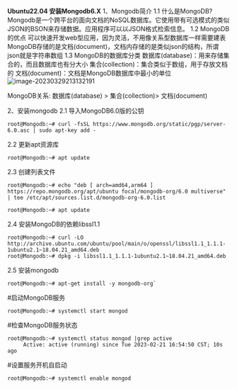 **Ubuntu22.04 安装Mongodb6.X**
1、Mongodb简介
1.1 什么是MongoDB?
Mongodb是一个跨平台的面向文档的NoSQL数据库。它使用带有可选模式的类似JSON的BSON来存储数据。应用程序可以以JSON格式检索信息。
1.2 MongoDB的优点
可以快速开发web型应用，因为灵活，不用像关系型数据库一样需要建表
MongoDB存储的是文档(document)，文档内存储的是类似json的结构，所谓json就是字符串数组
1.3 MongoDB的数据库分类
数据库(database)：用来存储集合的，而且数据库也有分大小
集合(collection)：集合类似于数组，用于存放文档的
文档(document)：文档是MongoDB数据库中最小的单位
![image-20230329213132191](E:\Project\Textbook\assets\image-20230329213132191.png)



MongoDB关系: 数据库(database) > 集合(collection)> 文档(document)

2、安装mongodb
2.1 导入MongoDB6.0版的公钥

```shell
root@Mongodb:~# curl -fsSL https://www.mongodb.org/static/pgp/server-6.0.asc | sudo apt-key add -
```

2.2 更新apt资源库

```shell
root@Mongodb:~# apt update
```

2.3 创建列表文件

```shell
root@Mongodb:~# echo "deb [ arch=amd64,arm64 ] https://repo.mongodb.org/apt/ubuntu focal/mongodb-org/6.0 multiverse" | tee /etc/apt/sources.list.d/mongodb-org-6.0.list

root@Mongodb:~# apt update
```

2.4 安装MongoDB的依赖libssl1.1

```shell
root@Mongodb:~# curl -LO http://archive.ubuntu.com/ubuntu/pool/main/o/openssl/libssl1.1_1.1.1-1ubuntu2.1~18.04.21_amd64.deb
root@Mongodb:~# dpkg -i libssl1.1_1.1.1-1ubuntu2.1~18.04.21_amd64.deb
```

2.5 安装mongodb

````shell
root@Mongodb:~# apt-get install -y mongodb-org`
````

#启动MongoDB服务

```shell
root@Mongodb:~# systemctl start mongod
```

#检查MongoDB服务状态

```shell
root@Mongodb:~# systemctl status mongod |grep active
     Active: active (running) since Tue 2023-02-21 16:54:50 CST; 10s ago
```

#设置服务开机自启动

```shell
root@Mongodb:~# systemctl enable mongod
```


